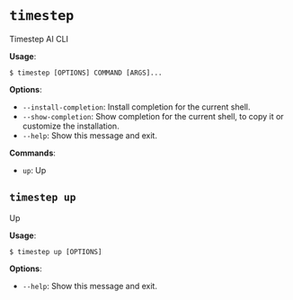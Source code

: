 # `timestep`

Timestep AI CLI

**Usage**:

```console
$ timestep [OPTIONS] COMMAND [ARGS]...
```

**Options**:

* `--install-completion`: Install completion for the current shell.
* `--show-completion`: Show completion for the current shell, to copy it or customize the installation.
* `--help`: Show this message and exit.

**Commands**:

* `up`: Up

## `timestep up`

Up

**Usage**:

```console
$ timestep up [OPTIONS]
```

**Options**:

* `--help`: Show this message and exit.
